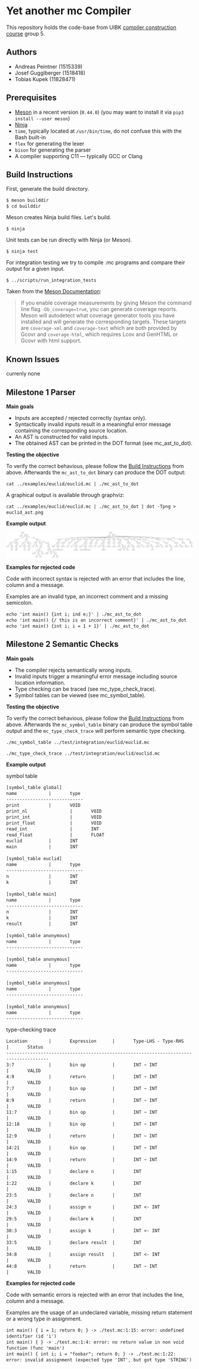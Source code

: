 # Yet another mc Compiler

This repository holds the code-base from UIBK [compiler construction course](https://git.uibk.ac.at/c7031162/703602-Compiler-Construction) group 5.

## Authors
- Andreas Peintner (1515339)
- Josef Gugglberger (1518418)
- Tobias Kupek (11828471)

## Prerequisites

- [Meson](http://mesonbuild.com/) in a recent version (`0.44.0`)
  (you may want to install it via `pip3 install --user meson`)
- [Ninja](https://ninja-build.org/)
- `time`, typically located at `/usr/bin/time`, do not confuse this with the Bash built-in
- `flex` for generating the lexer
- `bison` for generating the parser
- A compiler supporting C11 — typically GCC or Clang

## Build Instructions

First, generate the build directory.

    $ meson builddir
    $ cd builddir

Meson creates Ninja build files.
Let's build.

    $ ninja

Unit tests can be run directly with Ninja (or Meson).

    $ ninja test

For integration testing we try to compile .mc programs and compare their output for a given input.

    $ ../scripts/run_integration_tests

Taken from the [Meson Documentation](https://mesonbuild.com/Unit-tests.html#coverage):

> If you enable coverage measurements by giving Meson the command line flag `-Db_coverage=true`, you can generate coverage reports.
> Meson will autodetect what coverage generator tools you have installed and will generate the corresponding targets.
> These targets are `coverage-xml` and `coverage-text` which are both provided by Gcovr and `coverage-html`, which requires Lcov and GenHTML or Gcovr with html support.

## Known Issues
currenly none

## Milestone 1 Parser

__Main goals__

- Inputs are accepted / rejected correctly (syntax only).
- Syntactically invalid inputs result in a meaningful error message containing the corresponding source location.
- An AST is constructed for valid inputs.
- The obtained AST can be printed in the DOT format (see mc_ast_to_dot).

__Testing the objective__

To verify the correct behavious, please follow the [Build Instructions](#build-instructions) from above.
Afterwards the `mc_ast_to_dot` binary can produce the DOT output:

```
cat ../examples/euclid/euclid.mc | ./mc_ast_to_dot
```

A graphical output is available through graphviz:

```
cat ../examples/euclid/euclid.mc | ./mc_ast_to_dot | dot -Tpng > euclid_ast.png
```

__Example output__

![AST of euclid.mc](./docs/images/euclid_ast.png "AST of euclid.mc")

__Examples for rejected code__

Code with incorrect syntax is rejected with an error that includes the line, column and a message.

Examples are an invalid type, an incorrect comment and a missing semicolon.

```
echo 'int main() {int i; ind e;}' | ./mc_ast_to_dot
echo 'int main() {/ this is an incorrect comment}' | ./mc_ast_to_dot
echo 'int main() {int i; i = 1 + 1}' | ./mc_ast_to_dot
```


## Milestone 2 Semantic Checks

__Main goals__

- The compiler rejects semantically wrong inputs.
- Invalid inputs trigger a meaningful error message including source location information.
- Type checking can be traced (see mc_type_check_trace).
- Symbol tables can be viewed (see mc_symbol_table).

__Testing the objective__

To verify the correct behavious, please follow the [Build Instructions](#build-instructions) from above.
Afterwards the `mc_symbol_table` binary can produce the symbol table output and the `mc_type_check_trace` will perform semantic type checking.

```
./mc_symbol_table ../test/integration/euclid/euclid.mc
```

```
./mc_type_check_trace ../test/integration/euclid/euclid.mc
```

__Example output__

symbol table
```
[symbol_table global]
name            |       type
-----------------------------
print           |       VOID
print_nl                |       VOID
print_int               |       VOID
print_float             |       VOID
read_int                |       INT
read_float              |       FLOAT
euclid          |       INT
main            |       INT

[symbol_table euclid]
name            |       type
-----------------------------
n               |       INT
k               |       INT

[symbol_table main]
name            |       type
-----------------------------
n               |       INT
k               |       INT
result          |       INT

[symbol_table anonymous]
name            |       type
-----------------------------

[symbol_table anonymous]
name            |       type
-----------------------------

[symbol_table anonymous]
name            |       type
-----------------------------

[symbol_table anonymous]
name            |       type
-----------------------------
```

type-checking trace

```
Location        |       Expression      |       Type-LHS - Type-RHS     |       Status
--------------------------------------------------------------------------------------
3:7             |       bin op          |       INT ~ INT               |       VALID
4:9             |       return          |       INT ~ INT               |       VALID
7:7             |       bin op          |       INT ~ INT               |       VALID
8:9             |       return          |       INT ~ INT               |       VALID
11:7            |       bin op          |       INT ~ INT               |       VALID
12:18           |       bin op          |       INT ~ INT               |       VALID
12:9            |       return          |       INT ~ INT               |       VALID
14:21           |       bin op          |       INT ~ INT               |       VALID
14:9            |       return          |       INT ~ INT               |       VALID
1:15            |       declare n       |       INT                     |       VALID
1:22            |       declare k       |       INT                     |       VALID
23:5            |       declare n       |       INT                     |       VALID
24:3            |       assign n        |       INT <- INT              |       VALID
29:5            |       declare k       |       INT                     |       VALID
30:3            |       assign k        |       INT <- INT              |       VALID
33:5            |       declare result  |       INT                     |       VALID
34:8            |       assign result   |       INT <- INT              |       VALID
44:8            |       return          |       INT ~ INT               |       VALID
```

__Examples for rejected code__

Code with semantic errors is rejected with an error that includes the line, column and a message.

Examples are the usage of an undeclared variable, missing return statement or a wrong type in assignment.

```
int main() { i = 1; return 0; } -> ./test.mc:1:15: error: undefined identifier (id 'i')
int main() { } -> ./test.mc:1:4: error: no return value in non void function (func 'main')
int main() { int i; i = "foobar"; return 0; } -> ./test.mc:1:22: error: invalid assignment (expected type 'INT', but got type 'STRING')
```
